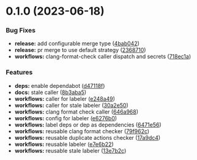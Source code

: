 # 0.1.0 (2023-06-18)


### Bug Fixes

* **release:** add configurable merge type ([4bab042](https://github.com/NathanaelGandhi/reusable-workflows/commit/4bab0422dcfbfbfb476f5baaecf25ecaddc31855))
* **release:** pr merge to use default strategy ([2368710](https://github.com/NathanaelGandhi/reusable-workflows/commit/23687107b7d874dc856e58b6685321b66a2f6d9a))
* **workflows:** clang-format-check caller dispatch and secrets ([718ec1a](https://github.com/NathanaelGandhi/reusable-workflows/commit/718ec1a2e88a788bd178d6bc4c4aed8ac3689165))


### Features

* **deps:** enable dependabot ([d47118f](https://github.com/NathanaelGandhi/reusable-workflows/commit/d47118f7b808d086ddf9b8f608d283299f2d28f8))
* **docs:** stale caller ([8b3aba5](https://github.com/NathanaelGandhi/reusable-workflows/commit/8b3aba54ec5aa2c9c138f1fa5a79e50c2a1b0520))
* **workflows:** caller for labeler ([e248a49](https://github.com/NathanaelGandhi/reusable-workflows/commit/e248a493e7a74ba38008cc82539cde6836d7ed86))
* **workflows:** caller for stale labeler ([30a2e50](https://github.com/NathanaelGandhi/reusable-workflows/commit/30a2e508e077fe02748423dc7bb57f130c6b7b30))
* **workflows:** clang format check caller ([646a968](https://github.com/NathanaelGandhi/reusable-workflows/commit/646a968588bc973b16b97bdf6b4a585c6173fafa))
* **workflows:** config for labeler ([e6276b0](https://github.com/NathanaelGandhi/reusable-workflows/commit/e6276b009d136c7320f10ae43fda6cd9d7e259d3))
* **workflows:** label deps or dep as dependencies ([6471e56](https://github.com/NathanaelGandhi/reusable-workflows/commit/6471e5607fd1ff20ab58c8a61ac195fa4d6bed3a))
* **workflows:** reusable clang format checker ([79f962c](https://github.com/NathanaelGandhi/reusable-workflows/commit/79f962cb8971af719d4b684af873a92c6cf37045))
* **workflows:** reusable duplicate actions checker ([17a9dc4](https://github.com/NathanaelGandhi/reusable-workflows/commit/17a9dc44de99d8c232b48ccb5048fd00b61ddc05))
* **workflows:** reusable labeler ([e7e6b22](https://github.com/NathanaelGandhi/reusable-workflows/commit/e7e6b22ae7d5138b3283457c6acce5b01029f65f))
* **workflows:** reusable stale labeler ([13e7b2c](https://github.com/NathanaelGandhi/reusable-workflows/commit/13e7b2c708eb65c389008c31c849bcc28508a5b5))



